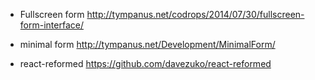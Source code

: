- Fullscreen form http://tympanus.net/codrops/2014/07/30/fullscreen-form-interface/
- minimal form http://tympanus.net/Development/MinimalForm/

- react-reformed https://github.com/davezuko/react-reformed
